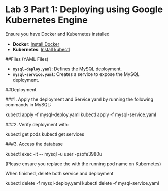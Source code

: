 # Lab 3 Part 1: Deploying using Google Kubernetes Engine

Ensure you have Docker and Kubernetes installed

- **Docker**: [Install Docker](https://docs.docker.com/get-docker/)
- **Kubernetes**: [Install kubectl](https://kubernetes.io/docs/tasks/tools/install-kubectl/)

##Files (YAML Files)

- **`mysql-deploy.yaml`**: Defines the MySQL deployment.
- **`mysql-service.yaml`**: Creates a service to expose the MySQL deployment.

##Deployment

###1. Apply the deployment and Service yaml by running the following commands in MySQL:

kubectl apply -f mysql-deploy.yaml
kubectl apply -f mysql-service.yaml

###2. Verify deployment with:

kubectl get pods
kubectl get services

###3. Access the database

kubectl exec -it <pod-name> -- mysql -u user -psofe3980u

(Please ensure you replace the <pod-name> with the running pod name on Kubernetes)

When finished, delete both service and deployment 

kubectl delete -f mysql-deploy.yaml
kubectl delete -f mysql-service.yaml
